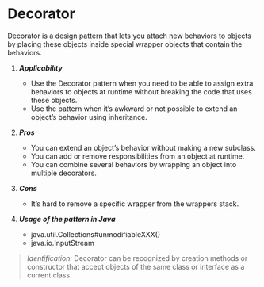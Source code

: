 # Decorator

Decorator is a design pattern that lets you attach new behaviors to objects by placing these objects inside special wrapper objects that contain the behaviors.

1. ___Applicability___
    * Use the Decorator pattern when you need to be able to assign extra behaviors to objects at runtime without breaking the code that uses these objects.
    * Use the pattern when it’s awkward or not possible to extend an object’s behavior using inheritance.

2. ___Pros___
    * You can extend an object’s behavior without making a new subclass.
    * You can add or remove responsibilities from an object at runtime.
    * You can combine several behaviors by wrapping an object into multiple decorators.

3. ___Cons___
    * It’s hard to remove a specific wrapper from the wrappers stack.

4. ___Usage of the pattern in Java___
    * java.util.Collections#unmodifiableXXX()
    * java.io.InputStream

> _Identification:_ Decorator can be recognized by creation methods or constructor that accept objects of the same class or interface as a current class.